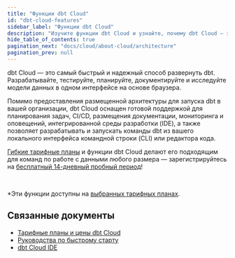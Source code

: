 ```yaml
---
title: "Функции dbt Cloud"
id: "dbt-cloud-features"
sidebar_label: "Функции dbt Cloud"
description: "Изучите функции dbt Cloud и узнайте, почему dbt Cloud — это самый быстрый способ развернуть dbt"
hide_table_of_contents: true
pagination_next: "docs/cloud/about-cloud/architecture"
pagination_prev: null
---
```


dbt Cloud — это самый быстрый и надежный способ развернуть dbt. Разрабатывайте, тестируйте, планируйте, документируйте и исследуйте модели данных в одном интерфейсе на основе браузера.

Помимо предоставления размещенной архитектуры для запуска dbt в вашей организации, dbt Cloud оснащен готовой поддержкой для планирования задач, CI/CD, размещения документации, мониторинга и оповещений, интегрированной среды разработки (IDE), а также позволяет разрабатывать и запускать команды dbt из вашего локального интерфейса командной строки (CLI) или редактора кода.

[Гибкие тарифные планы](https://www.getdbt.com/pricing/) и функции dbt Cloud делают его подходящим для команд по работе с данными любого размера &mdash; зарегистрируйтесь на [бесплатный 14-дневный пробный период](https://www.getdbt.com/signup/)! 

<div className="grid--3-col">

<Card
    title="dbt Cloud CLI"
    body="Используйте dbt Cloud CLI для разработки, тестирования, запуска и контроля версий проектов и команд dbt в вашей среде разработки dbt Cloud. Сотрудничайте с членами команды прямо из командной строки."
    link="/docs/cloud/cloud-cli-installation"
    icon="dbt-bit"/>

<Card
    title="dbt Cloud IDE"
    body="IDE — это самый простой и эффективный способ разработки моделей dbt, позволяющий строить, тестировать, запускать и контролировать версии ваших проектов dbt прямо из браузера. Используйте dbt Copilot, мощный AI-движок, который автоматически генерирует код, документацию, тесты и семантические модели."
    link="/docs/cloud/dbt-cloud-ide/develop-in-the-cloud"
    icon="dbt-bit"/>

<Card
    title="Визуальный редактор (бета)"
    body="Разрабатывайте с помощью визуального редактора, обеспечивающего бесшовный опыт перетаскивания, который помогает аналитикам быстро создавать и визуализировать модели dbt в dbt Cloud."
    link="/docs/cloud/visual-editor"
    icon="dbt-bit"/>

<Card
    title="Управление средами"
    body="Настраивайте и управляйте отдельными производственными и разработческими средами в dbt Cloud, чтобы помочь инженерам разрабатывать и тестировать код более эффективно, не влияя на пользователей или данные."
    link="/docs/environments-in-dbt"
    icon="dbt-bit"/>

  <Card
    title="Планирование и запуск задач dbt"
    body="Создавайте пользовательские расписания для запуска ваших производственных задач. Планируйте задачи по дням недели, времени суток или с регулярным интервалом. Снижайте операционные расходы, используя вебхуки для запуска CI задач и API для старта задач."
    link="/docs/deploy/job-scheduler"
    icon="dbt-bit"/>

  <Card
    title="Уведомления"
    body="Настраивайте и персонализируйте уведомления о задачах в dbt Cloud, чтобы получать оповещения по электронной почте или в Slack, когда выполнение задачи успешно, завершилось с ошибкой или было отменено. Уведомления предупреждают нужных людей, когда что-то идет не так, вместо того чтобы ждать, пока пользователь сообщит об этом."
    link="/docs/deploy/job-notifications"
    icon="dbt-bit"/>

  <Card
    title="Видимость выполнения"
    body="Просматривайте историю ваших запусков и панель времени выполнения моделей, чтобы помочь определить, где можно улучшить запланированные задачи."
    link="/docs/deploy/run-visibility"
    icon="dbt-bit"/>
    
   <Card
    title="Размещение и совместное использование документации"
    body="dbt Cloud размещает и авторизует доступ к документации проекта dbt, позволяя вам генерировать документацию данных по расписанию для вашего проекта. Приглашайте коллег в dbt Cloud для совместной работы и обмена документацией вашего проекта."
    link="/docs/collaborate/build-and-view-your-docs"
    icon="dbt-bit"/>

   <Card
    title="Поддержка GitHub, GitLab, AzureDevOps"
    body="Бесшовно подключайте ваш git-аккаунт к dbt Cloud и обеспечивайте дополнительный уровень безопасности для dbt Cloud. Импортируйте новые репозитории, запускайте непрерывную интеграцию, клонируйте репозитории с использованием HTTPS и многое другое!"
    link="/docs/cloud/git/connect-github"
    icon="dbt-bit"/>

   <Card
    title="Включение непрерывной интеграции"
    body="Настройте dbt Cloud для запуска ваших проектов dbt во временной схеме, когда новые коммиты отправляются в открытые pull-запросы. Эта функция сборки на PR — отличный способ поймать ошибки до развертывания в производственной среде и важный инструмент в арсенале любого аналитика."
    link="/docs/deploy/continuous-integration"
    icon="dbt-bit"/>

   <Card
    title="Безопасность"
    body="Управляйте рисками с помощью соответствия SOC-2, развертывания CI/CD, RBAC и архитектуры ELT."
    link="https://www.getdbt.com/security/"
    icon="dbt-bit"/>

   <Card
    title="Семантический слой dbt*"
    body="Используйте семантический слой dbt для определения метрик вместе с вашими моделями dbt и их запроса из любого интегрированного аналитического инструмента. Получайте одинаковые ответы везде и всегда."
    link="/docs/use-dbt-semantic-layer/dbt-sl"
    icon="dbt-bit"/>

   <Card
    title="API обнаружения*"
    body="Улучшайте ваш рабочий процесс и выполняйте разовые запросы, просматривайте схему или запрашивайте семантический слой dbt. dbt Cloud предоставляет GraphQL API, который поддерживает произвольные запросы."
    link="/docs/dbt-cloud-apis/discovery-api"
    icon="dbt-bit"/>

  <Card
    title="dbt Explorer*"
    body="Узнайте о dbt Explorer и о том, как взаимодействовать с ним, чтобы понять, улучшить и использовать ваши конвейеры данных."
    link="/docs/collaborate/explore-projects"
    icon="dbt-bit"/>
</div> <br />

*Эти функции доступны на [выбранных тарифных планах](https://www.getdbt.com/pricing/).
## Связанные документы

- [Тарифные планы и цены dbt Cloud](https://www.getdbt.com/pricing/)
- [Руководства по быстрому старту](/docs/get-started-dbt)
- [dbt Cloud IDE](/docs/cloud/dbt-cloud-ide/develop-in-the-cloud)